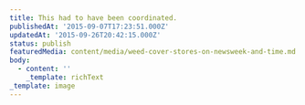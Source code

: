 ```yaml
---
title: This had to have been coordinated.
publishedAt: '2015-09-07T17:23:51.000Z'
updatedAt: '2015-09-26T20:42:15.000Z'
status: publish
featuredMedia: content/media/weed-cover-stores-on-newsweek-and-time.md
body:
  - content: ''
    _template: richText
_template: image
---
```


